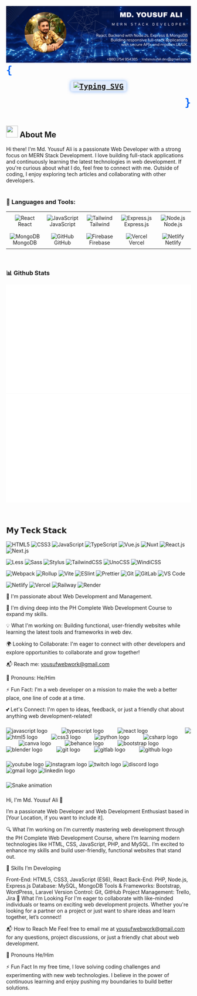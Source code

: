 
<img src="https://github.com/yousufali156/yousufali156/blob/main/Md.%20Yousuf%20Ali.png?raw=true"/>

<br/>
     
<p align="left" style="font-size: 28px; color: #0065F8; margin: 0;">
  <strong><samp>{</samp></strong>
</p>

<p align="center" style="margin: 15px 0;">
  <samp>
    <span style="color: #4300FF; font-weight: bold; font-size: 20px; background: rgba(0, 101, 248, 0.1); padding: 2px 8px; border-radius: 5px; box-shadow: 0 0 10px rgba(0, 101, 248, 0.5);">
      <a href="https://git.io/typing-svg">
        <img src="https://readme-typing-svg.demolab.com?font=Fira+Code&pause=1000&color=0065F8&width=435&lines=WelCome++++This+is+MD.+Yousuf+Ali;MERN+Stack+Web+Developer" alt="Typing SVG" />
      </a>
    </span>
  </samp>
</p>

<p align="right" style="font-size: 28px; color: #0065F8; margin: 0;">
  <strong><samp>}</samp></strong>
</p>

<br/>

<h2> <img width="32" height="32" src="https://img.icons8.com/?size=100&id=joATxKQkJdV6&format=png&color=000000" /> About Me</h2>
Hi there! I'm Md. Yousuf Ali is a passionate Web Developer with a strong focus on MERN Stack Development. I love building full-stack applications and continuously learning the latest technologies in web development. If you're curious about what I do, feel free to connect with me. Outside of coding, I enjoy exploring tech articles and collaborating with other developers.

<br>
<br>






### 🔨 Languages and Tools:


<table>
  <tr>
    <td align="center" width="96" style="padding: 8px;">
      <img src="https://cdn.jsdelivr.net/gh/devicons/devicon/icons/react/react-original.svg" width="48" height="48" alt="React" style="cursor:pointer; transition: transform 0.2s;" onclick="this.style.transform='scale(1.5)'" onmouseleave="this.style.transform='scale(1)'"/>
      <br>React
    </td>
    <td align="center" width="96" style="padding: 8px;">
      <img src="https://cdn.jsdelivr.net/gh/devicons/devicon/icons/javascript/javascript-original.svg" width="48" height="48" alt="JavaScript" style="cursor:pointer; transition: transform 0.2s;" onclick="this.style.transform='scale(1.5)'" onmouseleave="this.style.transform='scale(1)'"/>
      <br>JavaScript
    </td>
    <td align="center" width="96" style="padding: 8px;">
      <img src="https://www.vectorlogo.zone/logos/tailwindcss/tailwindcss-icon.svg" width="48" height="48" alt="Tailwind" style="cursor:pointer; transition: transform 0.2s;" onclick="this.style.transform='scale(1.5)'" onmouseleave="this.style.transform='scale(1)'"/>
      <br>Tailwind
    </td>
    <td align="center" width="96" style="padding: 8px;">
      <img src="https://cdn.jsdelivr.net/gh/devicons/devicon/icons/express/express-original.svg" width="48" height="48" alt="Express.js" style="cursor:pointer; transition: transform 0.2s;" onclick="this.style.transform='scale(1.5)'" onmouseleave="this.style.transform='scale(1)'"/>
      <br>Express.js
    </td>
    <td align="center" width="96" style="padding: 8px;">
      <img src="https://cdn.jsdelivr.net/gh/devicons/devicon/icons/nodejs/nodejs-original.svg" width="48" height="48" alt="Node.js" style="cursor:pointer; transition: transform 0.2s;" onclick="this.style.transform='scale(1.5)'" onmouseleave="this.style.transform='scale(1)'"/>
      <br>Node.js
    </td>
  </tr>
  <tr>
    <td align="center" width="96" style="padding: 8px;">
      <img src="https://cdn.jsdelivr.net/gh/devicons/devicon/icons/mongodb/mongodb-original.svg" width="48" height="48" alt="MongoDB" style="cursor:pointer; transition: transform 0.2s;" onclick="this.style.transform='scale(1.5)'" onmouseleave="this.style.transform='scale(1)'"/>
      <br>MongoDB
    </td>
    <td align="center" width="96" style="padding: 8px;">
      <img src="https://cdn.jsdelivr.net/gh/devicons/devicon/icons/github/github-original.svg" width="48" height="48" alt="GitHub" style="cursor:pointer; transition: transform 0.2s;" onclick="this.style.transform='scale(1.5)'" onmouseleave="this.style.transform='scale(1)'"/>
      <br>GitHub
    </td>
    <td align="center" width="96" style="padding: 8px;">
      <img src="https://www.vectorlogo.zone/logos/firebase/firebase-icon.svg" width="48" height="48" alt="Firebase" style="cursor:pointer; transition: transform 0.2s;" onclick="this.style.transform='scale(1.5)'" onmouseleave="this.style.transform='scale(1)'"/>
      <br>Firebase
    </td>
    <td align="center" width="96" style="padding: 8px;">
      <img src="https://www.vectorlogo.zone/logos/vercel/vercel-icon.svg" width="48" height="48" alt="Vercel" style="cursor:pointer; transition: transform 0.2s;" onclick="this.style.transform='scale(1.5)'" onmouseleave="this.style.transform='scale(1)'"/>
      <br>Vercel
    </td>
    <td align="center" width="96" style="padding: 8px;">
      <img src="https://www.vectorlogo.zone/logos/netlify/netlify-icon.svg" width="48" height="48" alt="Netlify" style="cursor:pointer; transition: transform 0.2s;" onclick="this.style.transform='scale(1.5)'" onmouseleave="this.style.transform='scale(1)'"/>
      <br>Netlify
    </td>
  </tr>
</table>








<br>



### 📊 Github Stats
<a href='https://github.com/yousufali156/github-stats-transparent'>
  
![Stats Overview](https://raw.githubusercontent.com/rahul-jha98/github-stats-transparent/output/generated/overview.svg)
![Most Used Languages](https://raw.githubusercontent.com/rahul-jha98/github-stats-transparent/output/generated/languages.svg)

</a>

<br>



## 𝗠𝘆 𝗧𝗲𝗰𝗸 𝗦𝘁𝗮𝗰𝗸

![HTML5](https://img.shields.io/badge/-HTML5-%23E44D27?style=flat-square&logo=html5&logoColor=ffffff)
![CSS3](https://img.shields.io/badge/-CSS3-%231572B6?style=flat-square&logo=css3)
![JavaScript](https://img.shields.io/badge/-JavaScript-%23F7DF1C?style=flat-square&logo=javascript&logoColor=000000&labelColor=%23F7DF1C&color=%23FFCE5A)
![TypeScript](https://img.shields.io/badge/-TypeScript-007ACC?style=flat-square&logo=typescript&logoColor=white)
![Vue.js](https://img.shields.io/badge/-Vue.js-%232c3e50?style=flat-square&logo=vuedotjs)
![Nuxt](https://img.shields.io/badge/-Nuxt.js-%23282C34?style=flat-square&logo=nuxtdotjs)
![React.js](https://img.shields.io/badge/-React.js-%23282C34?style=flat-square&logo=react)
![Next.js](https://img.shields.io/badge/-Next.js-%23000000?style=flat-square&logo=nextdotjs)

![Less](https://img.shields.io/badge/-Less-%231d365d?style=flat-square&logo=less&logoColor=ffffff)
![Sass](https://img.shields.io/badge/-Sass-%23CC6699?style=flat-square&logo=sass&logoColor=ffffff)
![Stylus](https://img.shields.io/badge/-Stylus-%23333333?style=flat-square&logo=stylus)
![TailwindCSS](https://img.shields.io/badge/-TailwindCSS-%231a202c?style=flat-square&logo=tailwind-css)
![UnoCSS](https://img.shields.io/badge/-UnoCSS-%23333333?style=flat-square&logo=unocss)
![WindiCSS](https://img.shields.io/badge/-WindiCSS-%23000000?style=flat-square&logo=tailwind-css&&logoColor=48B0F1)

![Webpack](https://img.shields.io/badge/-Webpack-%232C3A42?style=flat-square&logo=webpack)
![Rollup](https://img.shields.io/badge/-Rollup-%23EC4A3F?style=flat-square&logo=rollupdotjs&logoColor=ffffff)
![Vite](https://img.shields.io/badge/-Vite-%23646CFF?style=flat-square&logo=vite&logoColor=ffffff)
![ESlint](https://img.shields.io/badge/-ESLint-%234B32C3?style=flat-square&logo=eslint)
![Prettier](https://img.shields.io/badge/-Prettier-%23F7B93E?style=flat-square&logo=prettier&logoColor=ffffff)
![Git](https://img.shields.io/badge/-Git-%23F05032?style=flat-square&logo=git&logoColor=%23ffffff)
![GitLab](https://img.shields.io/badge/-GitLab-FCA121?style=flat-square&logo=gitlab)
![VS Code](https://img.shields.io/badge/-VSCode-%23007ACC?style=flat-square&logo=visual-studio-code)

![Netlify](https://img.shields.io/badge/-Netlify-%2300C7B7?style=flat-square&logo=netlify&logoColor=ffffff)
![Vercel](https://img.shields.io/badge/-Vercel-%23ffffff?style=flat-square&logo=vercel&logoColor=000000)
![Railway](https://img.shields.io/badge/-Railway-%230B0D0E?style=flat-square&logo=railway)
![Render](https://img.shields.io/badge/-Render-%2346E3B7?style=flat-square&logo=render&logoColor=ffffff)












👋 I'm passionate about Web Development and Management.

🌱 I'm diving deep into the PH Complete Web Development Course to expand my skills.

💡 What I'm working on: Building functional, user-friendly websites while learning the latest tools and frameworks in web dev.

🌍 Looking to Collaborate: I'm eager to connect with other developers and explore opportunities to collaborate and grow together!

📬 Reach me: yousufwebwork@gmail.com

🎯 Pronouns: He/Him

⚡ Fun Fact: I'm a web developer on a mission to make the web a better place, one line of code at a time.

💕 Let's Connect: I'm open to ideas, feedback, or just a friendly chat about anything web development-related!


<!---
yousufali156/yousufali156 is a ✨ special ✨ repository because its `README.md` (this file) appears on your GitHub profile.
You can click the Preview link to take a look at your changes.
--->






###

<img align="right" height="121" src="https://media2.giphy.com/media/v1.Y2lkPTc5MGI3NjExenB6YXBydzNpdWhicnc2dXFleWltNGc0OHI1cW9waDB6N3AxMHg5dSZlcD12MV9pbnRlcm5hbF9naWZfYnlfaWQmY3Q9Zw/Rjub7AIEIbXT0tzbr3/giphy.gif"  />

###

<div align="left">
  <img src="https://cdn.jsdelivr.net/gh/devicons/devicon/icons/javascript/javascript-original.svg" height="30" alt="javascript logo"  />
  <img width="30" />
  <img src="https://cdn.jsdelivr.net/gh/devicons/devicon/icons/typescript/typescript-original.svg" height="30" alt="typescript logo"  />
  <img width="30" />
  <img src="https://cdn.jsdelivr.net/gh/devicons/devicon/icons/react/react-original.svg" height="30" alt="react logo"  />
  <img width="30" />
  <img src="https://cdn.jsdelivr.net/gh/devicons/devicon/icons/html5/html5-original.svg" height="30" alt="html5 logo"  />
  <img width="30" />
  <img src="https://cdn.jsdelivr.net/gh/devicons/devicon/icons/css3/css3-original.svg" height="30" alt="css3 logo"  />
  <img width="30" />
  <img src="https://cdn.jsdelivr.net/gh/devicons/devicon/icons/python/python-original.svg" height="30" alt="python logo"  />
  <img width="30" />
  <img src="https://cdn.jsdelivr.net/gh/devicons/devicon/icons/csharp/csharp-original.svg" height="30" alt="csharp logo"  />
  <img width="30" />
  <img src="https://cdn.jsdelivr.net/gh/devicons/devicon/icons/canva/canva-original.svg" height="30" alt="canva logo"  />
  <img width="30" />
  <img src="https://cdn.jsdelivr.net/gh/devicons/devicon/icons/behance/behance-original.svg" height="30" alt="behance logo"  />
  <img width="30" />
  <img src="https://cdn.jsdelivr.net/gh/devicons/devicon/icons/bootstrap/bootstrap-original.svg" height="30" alt="bootstrap logo"  />
  <img width="30" />
  <img src="https://cdn.jsdelivr.net/gh/devicons/devicon/icons/blender/blender-original.svg" height="30" alt="blender logo"  />
  <img width="30" />
  <img src="https://cdn.jsdelivr.net/gh/devicons/devicon/icons/git/git-original.svg" height="30" alt="git logo"  />
  <img width="30" />
  <img src="https://cdn.jsdelivr.net/gh/devicons/devicon/icons/gitlab/gitlab-original.svg" height="30" alt="gitlab logo"  />
  <img width="30" />
  <img src="https://cdn.jsdelivr.net/gh/devicons/devicon/icons/github/github-original.svg" height="30" alt="github logo"  />
</div>

###

<div align="left">
  <img src="https://img.shields.io/static/v1?message=Youtube&logo=youtube&label=&color=FF0000&logoColor=white&labelColor=&style=for-the-badge" height="35" alt="youtube logo"  />
  <img src="https://img.shields.io/static/v1?message=Instagram&logo=instagram&label=&color=E4405F&logoColor=white&labelColor=&style=for-the-badge" height="35" alt="instagram logo"  />
  <img src="https://img.shields.io/static/v1?message=Twitch&logo=twitch&label=&color=9146FF&logoColor=white&labelColor=&style=for-the-badge" height="35" alt="twitch logo"  />
  <img src="https://img.shields.io/static/v1?message=Discord&logo=discord&label=&color=7289DA&logoColor=white&labelColor=&style=for-the-badge" height="35" alt="discord logo"  />
  <img src="https://img.shields.io/static/v1?message=Gmail&logo=gmail&label=&color=D14836&logoColor=white&labelColor=&style=for-the-badge" height="35" alt="gmail logo"  />
  <img src="https://img.shields.io/static/v1?message=LinkedIn&logo=linkedin&label=&color=0077B5&logoColor=white&labelColor=&style=for-the-badge" height="35" alt="linkedin logo"  />
</div>

###

<img src="https://raw.githubusercontent.com/YFonline24/YFonline24/output/snake.svg" alt="Snake animation" />

###






































Hi, I'm Md. Yousuf Ali 👋

I’m a passionate Web Developer and Web Development Enthusiast based in [Your Location, if you want to include it].

🔍 What I’m working on
I’m currently mastering web development through the PH Complete Web Development Course, where I’m learning modern technologies like HTML, CSS, JavaScript, PHP, and MySQL. I’m excited to enhance my skills and build user-friendly, functional websites that stand out.

🌱 Skills I’m Developing

Front-End: HTML5, CSS3, JavaScript (ES6), React
Back-End: PHP, Node.js, Express.js
Database: MySQL, MongoDB
Tools & Frameworks: Bootstrap, WordPress, Laravel
Version Control: Git, GitHub
Project Management: Trello, Jira
💬 What I’m Looking For
I'm eager to collaborate with like-minded individuals or teams on exciting web development projects. Whether you're looking for a partner on a project or just want to share ideas and learn together, let’s connect!

📬 How to Reach Me
Feel free to email me at yousufwebwork@gmail.com for any questions, project discussions, or just a friendly chat about web development.

🎯 Pronouns
He/Him

⚡ Fun Fact
In my free time, I love solving coding challenges and experimenting with new web technologies. I believe in the power of continuous learning and enjoy pushing my boundaries to build better solutions.
